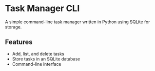 # Task Manager CLI

A simple command-line task manager written in Python using SQLite for storage.

## Features

- Add, list, and delete tasks
- Store tasks in an SQLite database
- Command-line interface
